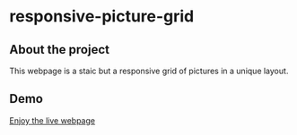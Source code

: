 # responsive-picture-grid
## About the project
This webpage is a staic but a responsive grid of pictures in a unique layout.

## Demo
[Enjoy the live webpage](https://5hraddha.github.io/responsive-picture-grid/)
